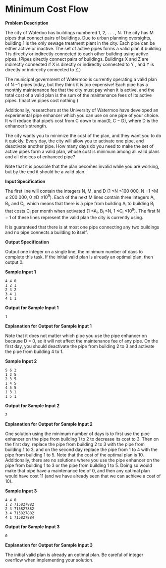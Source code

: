 # Minimum Cost Flow

**Problem Description**

The city of Waterloo has buildings numbered 1, 2, . . . , N. The city has M pipes that connect
pairs of buildings. Due to urban planning oversights, building 1 is the only sewage treatment plant
in the city. Each pipe can be either active or inactive. The set of active pipes forms a valid plan
if building 1 is directly or indirectly connected to each other building using active pipes. (Pipes
directly connect pairs of buildings. Buildings X and Z are indirectly connected if X is directly or
indirectly connected to Y , and Y is directly or indirectly connected to Z.)

The municipal government of Watermoo is currently operating a valid plan of N −1 pipes today,
but they think it is too expensive! Each pipe has a monthly maintenance fee that the city must pay
when it is active, and the total cost of a valid plan is the sum of the maintenance fees of its active
pipes. (Inactive pipes cost nothing.)

Additionally, researchers at the University of Watermoo have developed an experimental pipe enhancer which you can use on one pipe of your choice. It will reduce that pipe’s cost from C down
to max(0, C − D), where D is the enhancer’s strength.

The city wants you to minimize the cost of the plan, and they want you to do it quickly. Every
day, the city will allow you to activate one pipe, and deactivate another pipe. How many days do
you need to make the set of active pipes form a valid plan, whose cost is minimum among all valid
plans and all choices of enhanced pipe?

Note that it is possible that the plan becomes invalid while you are working, but by the end it
should be a valid plan.

**Input Specification**

The first line will contain the integers N, M, and D (1 ≤N ≤100 000, N −1 ≤M ≤
200 000, 0 ≤D ≤10<sup>9</sup>). Each of the next M lines contain three integers A<sub>i</sub>, B<sub>i</sub>, and C<sub>i</sub>, which
means that there is a pipe from building A<sub>i</sub> to building B<sub>i</sub> that costs C<sub>i</sub> per month when activated
(1 ≤A<sub>i</sub>, B<sub>i</sub> ≤N, 1 ≤C<sub>i</sub> ≤10<sup>9</sup>). The first N − 1 of these lines represent the valid plan the city is currently using.

It is guaranteed that there is at most one pipe connecting any two buildings and no pipe connects a
building to itself.

**Output Specification**

Output one integer on a single line, the minimum number of days to complete this task. If the
initial valid plan is already an optimal plan, then output 0.

**Sample Input 1**
```
4 4 0
1 2 1
2 3 2
3 4 1
4 1 1
```
**Output for Sample Input 1**

```
1
```

**Explanation for Output for Sample Input 1**

Note that it does not matter which pipe you use the pipe enhancer on because D = 0, so it will not
affect the maintenance fee of any pipe.
On the first day, you should deactivate the pipe from building 2 to 3 and activate the pipe from
building 4 to 1.

**Sample Input 2**
```
5 6 2
1 2 5
2 3 5
1 4 5
4 5 5
1 3 1
1 5 1
```

**Output for Sample Input 2**
```
2
```

**Explanation for Output for Sample Input 2**

One solution using the minimum number of days is to first use the pipe enhancer on the pipe from
building 1 to 2 to decrease its cost to 3. Then on the first day, replace the pipe from building 2 to
3 with the pipe from building 1 to 3, and on the second day replace the pipe from 1 to 4 with the
pipe from building 1 to 5. Note that the cost of the optimal plan is 10.
Additionally, there are no solutions where you use the pipe enhancer on the pipe from building 1
to 3 or the pipe from building 1 to 5. Doing so would make that pipe have a maintenance fee of
0, and then any optimal plan would have cost 11 (and we have already seen that we can achieve a
cost of 10).

**Sample Input 3**

```
4 4 0
1 2 715827882
2 3 715827882
3 4 715827882
4 1 715827884
```

**Output for Sample Input 3**
```
0
```
**Explanation for Output for Sample Input 3**

The initial valid plan is already an optimal plan. Be careful of integer overflow when implementing
your solution.

